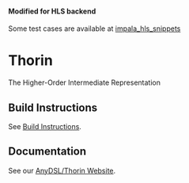 #### Modified for HLS backend
Some test cases are available at [impala_hls_snippets](https://github.com/pooyaww/impala_hls_snippets)

# Thorin
The Higher-Order Intermediate Representation

## Build Instructions

See [Build Instructions](https://anydsl.github.io/Build-Instructions).

## Documentation

See our [AnyDSL/Thorin Website](https://anydsl.github.io/Thorin).
